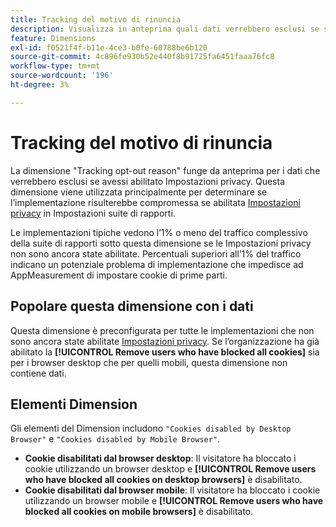 ```yaml
---
title: Tracking del motivo di rinuncia
description: Visualizza in anteprima quali dati verrebbero esclusi se si attivassero le impostazioni di privacy.
feature: Dimensions
exl-id: f0521f4f-b11e-4ce3-b0fe-60788be6b120
source-git-commit: 4c896fe930b52e440f8b91725fa6451faaa76fc8
workflow-type: tm+mt
source-wordcount: '196'
ht-degree: 3%

---
```


# Tracking del motivo di rinuncia

La dimensione &quot;Tracking opt-out reason&quot; funge da anteprima per i dati che verrebbero esclusi se avessi abilitato Impostazioni privacy. Questa dimensione viene utilizzata principalmente per determinare se l’implementazione risulterebbe compromessa se abilitata [Impostazioni privacy](https://experienceleague.adobe.com/docs/core-services/interface/administration/ec-cookies/browser-cookie-settings.html) in Impostazioni suite di rapporti.

Le implementazioni tipiche vedono l’1% o meno del traffico complessivo della suite di rapporti sotto questa dimensione se le Impostazioni privacy non sono ancora state abilitate. Percentuali superiori all’1% del traffico indicano un potenziale problema di implementazione che impedisce ad AppMeasurement di impostare cookie di prime parti.

## Popolare questa dimensione con i dati

Questa dimensione è preconfigurata per tutte le implementazioni che non sono ancora state abilitate [Impostazioni privacy](https://experienceleague.adobe.com/docs/core-services/interface/administration/ec-cookies/browser-cookie-settings.html). Se l’organizzazione ha già abilitato la **[!UICONTROL Remove users who have blocked all cookies]** sia per i browser desktop che per quelli mobili, questa dimensione non contiene dati.

## Elementi Dimension

Gli elementi del Dimension includono `"Cookies disabled by Desktop Browser"` e `"Cookies disabled by Mobile Browser"`.

* **Cookie disabilitati dal browser desktop**: Il visitatore ha bloccato i cookie utilizzando un browser desktop e **[!UICONTROL Remove users who have blocked all cookies on desktop browsers]** è disabilitato.
* **Cookie disabilitati dal browser mobile**: Il visitatore ha bloccato i cookie utilizzando un browser mobile e **[!UICONTROL Remove users who have blocked all cookies on mobile browsers]** è disabilitato.
